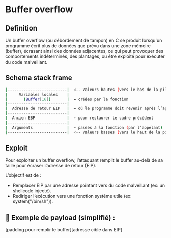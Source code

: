# Buffer overflow

## Definition

Un buffer overflow (ou débordement de tampon) en C se produit lorsqu'un programme écrit plus de données que prévu dans une zone mémoire (buffer), écrasant ainsi des données adjacentes, ce qui peut provoquer des comportements indéterminés, des plantages, ou être exploité pour exécuter du code malveillant.

## Schema stack frame

```bash
|--------------------------|  <-- Valeurs hautes (vers le bas de la pile)
|     Variables locales    |
|		(Buffer[16])	   |  ← créées par la fonction
|--------------------------|
|  Adresse de retour EIP   |  ← où le programme doit revenir après l’appel
|--------------------------|
|  Ancien EBP		       |  ← pour restaurer le cadre précédent
|--------------------------|
|  Arguments 	           |  ← passés à la fonction (par l’appelant)
|--------------------------|  <-- Valeurs basses (vers le haut de la pile)
```

## Exploit

Pour exploiter un buffer overflow, l’attaquant remplit le buffer au-delà de sa taille pour écraser l’adresse de retour (EIP).

L’objectif est de :

-	Remplacer EIP par une adresse pointant vers du code malveillant (ex: un shellcode injecté).
-	Rediriger l’exécution vers une fonction système utile (ex: system("/bin/sh")).

## 📌 Exemple de payload (simplifié) :

[padding pour remplir le buffer][adresse cible dans EIP]

